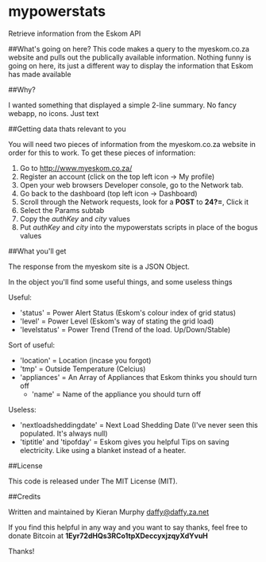 mypowerstats
============
Retrieve information from the Eskom API

##What's going on here?
This code makes a query to the myeskom.co.za website and pulls out the publically available information.
Nothing funny is going on here, its just a different way to display the information that Eskom has made available

##Why?

I wanted something that displayed a simple 2-line summary. No fancy webapp, no icons. Just text

##Getting data thats relevant to you

You will need two pieces of information from the myeskom.co.za website in order for this to work.
To get these pieces of information:

1. Go to http://www.myeskom.co.za/
2. Register an account (click on the top left icon -> My profile)
3. Open your web browsers Developer console, go to the Network tab.
4. Go back to the dashboard (top left icon -> Dashboard)
5. Scroll through the Network requests, look for a **POST** to **24?=<numbers>**, Click it
6. Select the Params subtab
7. Copy the _authKey_ and _city_ values
8. Put _authKey_ and _city_ into the mypowerstats scripts in place of the bogus values


##What you'll get

The response from the myeskom site is a JSON Object.

In the object you'll find some useful things, and some useless things

Useful:
- 'status' = Power Alert Status (Eskom's colour index of grid status)
- 'level' = Power Level (Eskom's way of stating the grid load)
- 'levelstatus' = Power Trend (Trend of the load. Up/Down/Stable)

Sort of useful:
- 'location' = Location (incase you forgot)
- 'tmp' = Outside Temperature (Celcius)
- 'appliances' = An Array of Appliances that Eskom thinks you should turn off
  - 'name' = Name of the appliance you should turn off

Useless:
- 'nextloadsheddingdate' = Next Load Shedding Date (I've never seen this populated. It's always null)
- 'tiptitle' and 'tipofday' = Eskom gives you helpful Tips on saving electricity. Like using a blanket instead of a heater.


##License

This code is released under The MIT License (MIT).

##Credits

Written and maintained by Kieran Murphy <daffy@daffy.za.net>

If you find this helpful in any way and you want to say thanks, feel free to donate Bitcoin at **1Eyr72dHQs3RCo1tpXDeccyxjzqyXdYvuH**

Thanks!



